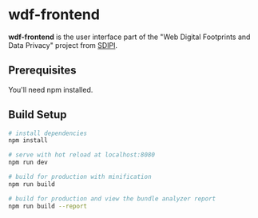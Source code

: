 # wdf-frontend

**wdf-frontend** is the user interface part of the "Web Digital Footprints and Data Privacy" project from [SDIPI](https://sdipi.ch).

## Prerequisites

You'll need npm installed.

## Build Setup

``` bash
# install dependencies
npm install

# serve with hot reload at localhost:8080
npm run dev

# build for production with minification
npm run build

# build for production and view the bundle analyzer report
npm run build --report
```
